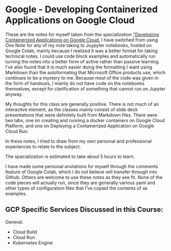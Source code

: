 # Google - Developing Containerized Applications on Google Cloud

These are the notes for myself taken from the specialization ["Developing Containerized Applications on Google Cloud.](https://www.coursera.org/learn/developing-containerized-applications-on-google-cloud) I have switched from using One Note for any of my note taking to Juypyter notebooks, hosted on Google Colab, mainly because I realized it was a better format for taking technical notes. I could use code block examples and automatically run turning the notes into a better form of active rather than passive learning. I've also found that it is much easier doing the formatting I want using Markdown than the autoformating that Microsoft Office products use, which continues to be a mystery to me. Because most of the code was given in the form of handouts, I mainly do not have code on the notebooks themselves, except for clarification of something that cannot run on Jupyter anyway.

My thoughts for this class are generally positive. There is not much of an interactive element, as the classes mainly consist of slide deck presentations that were definitely built from Markdown files. There were two labs, one on creating and running a docker containers on Google Cloud Platform, and one on Deploying a Containerized Application on Google Cloud Run.

In these notes, I tried to draw from my own personal and professional experiences to relate to the subject.

The specialization is estimated to take about 5 hours to learn.

I have made some personal anotations for myself through the comments feature of Google Colab, which I do not believe will transfer through into Github. Others are welcome to use these notes as they see fit. None of the code pieces will actually run, since they are generally various yaml and other types of configuration files that I've copied the contents of as examples.

## GCP Specific Services Discussed in this Course:

General:

* Cloud Build
* Cloud Run
* Kubernetes Engine
